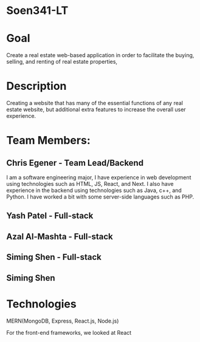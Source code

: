 # Soen341-LT

# Goal
Create a real estate web-based application in order to facilitate the buying, selling, and renting of real estate properties,

# Description
Creating a website that has many of the essential functions of any real estate website, but additional extra features to increase the overall user experience.

# Team Members:
## Chris Egener - Team Lead/Backend
  I am a software engineering major, I have experience in web development using technologies such as HTML, JS, React, and Next.
  I also have experience in the backend using technologies such as Java, c++, and Python. I have worked a bit with some server-side languages such as PHP.


## Yash Patel - Full-stack
## Azal Al-Mashta - Full-stack
## Siming Shen - Full-stack 
## Siming Shen 

# Technologies
MERN(MongoDB, Express, React.js, Node.js)

For the front-end frameworks, we looked at React
